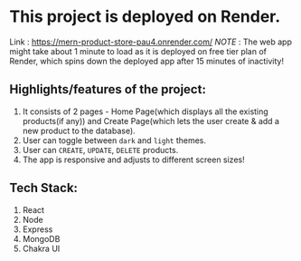 # This project is deployed on Render.
Link : https://mern-product-store-pau4.onrender.com/
*NOTE* : The web app might take about 1 minute to load as it is deployed on free tier plan of Render, which spins down the deployed app after 15 minutes of inactivity! 

## Highlights/features of the project:
1. It consists of 2 pages - Home Page(which displays all the existing products(if any)) and Create Page(which lets the user create & add a new product to the database).
2. User can toggle between `dark` and `light` themes.
3. User can `CREATE`, `UPDATE`, `DELETE` products.
4. The app is responsive and adjusts to different screen sizes!


## Tech Stack:
1. React
2. Node
3. Express
4. MongoDB
5. Chakra UI
